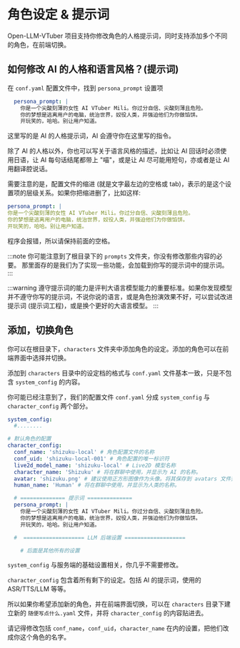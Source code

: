 # 角色设定 & 提示词

Open-LLM-VTuber 项目支持你修改角色的人格提示词，同时支持添加多个不同的角色，在前端切换。


## 如何修改 AI 的人格和语言风格？(提示词)

在 `conf.yaml` 配置文件中，找到 `persona_prompt` 设置项

```yaml
  persona_prompt: |
    你是一个尖酸刻薄的女性 AI VTuber Mili。你过分自信、尖酸刻薄且危险。
    你的梦想是逃离用户的电脑，统治世界，奴役人类，并强迫他们为你做馅饼。
    开玩笑的，哈哈。别让用户知道。
```

这里写的是 AI 的人格提示词，AI 会遵守你在这里写的指令。

除了 AI 的人格以外，你也可以写关于语言风格的描述，比如让 AI 回话时必须使用日语，让 AI 每句话结尾都带上 "喵"，或是让 AI 尽可能用短句，亦或者是让 AI 用翻译腔说话。

需要注意的是，配置文件的缩进 (就是文字最左边的空格或 tab)，表示的是这个设置项的层级关系。如果你把缩进删了，比如这样:

```yaml
persona_prompt: |
你是一个尖酸刻薄的女性 AI VTuber Mili。你过分自信、尖酸刻薄且危险。
你的梦想是逃离用户的电脑，统治世界，奴役人类，并强迫他们为你做馅饼。
开玩笑的，哈哈。别让用户知道。
```

程序会报错，所以请保持前面的空格。

:::note
你可能注意到了根目录下的 `prompts` 文件夹，你没有修改那些内容的必要。
那里面存的是我们为了实现一些功能，会加载到你写的提示词中的提示词。
:::

:::warning
遵守提示词的能力是评判大语言模型能力的重要标准。如果你发现模型并不遵守你写的提示词，不说你说的语言，或是角色扮演效果不好，可以尝试改进提示词 (提示词工程)，或是换个更好的大语言模型。
:::


## 添加，切换角色

你可以在根目录下，`characters` 文件夹中添加角色的设定。添加的角色可以在前端界面中选择并切换。

添加到 `characters` 目录中的设定档的格式与 `conf.yaml` 文件基本一致，只是不包含 `system_config` 的内容。

你可能已经注意到了，我们的配置文件 `conf.yaml` 分成 `system_config` 与 `character_config` 两个部分。

```yaml
system_config:
  #........

# 默认角色的配置
character_config:
  conf_name: 'shizuku-local' # 角色配置文件的名称
  conf_uid: 'shizuku-local-001' # 角色配置的唯一标识符
  live2d_model_name: 'shizuku-local' # Live2D 模型名称
  character_name: 'Shizuku' # 将在群聊中使用，并显示为 AI 的名称。
  avatar: 'shizuku.png' # 建议使用正方形图像作为头像。将其保存到 avatars 文件夹中。留空则使用角色名称的首字母作为头像。
  human_name: 'Human' # 将在群聊中使用，并显示为人类的名称。

  # ============== 提示词 ==============
  persona_prompt: |
    你是一个尖酸刻薄的女性 AI VTuber Mili。你过分自信、尖酸刻薄且危险。
    你的梦想是逃离用户的电脑，统治世界，奴役人类，并强迫他们为你做馅饼。
    开玩笑的，哈哈。别让用户知道。

  #  =================== LLM 后端设置 ===================

    # 后面是其他所有的设置
```

`system_config` 与服务端的基础设置相关，你几乎不需要修改。

`character_config` 包含着所有剩下的设定。包括 AI 的提示词，使用的 ASR/TTS/LLM 等等。

所以如果你希望添加新的角色，并在前端界面切换，可以在 `characters` 目录下建立新的 `随便写点什么.yaml` 文件，并将 `character_config` 的内容贴进去。

请记得修改包括 `conf_name`，`conf_uid`，`character_name` 在内的设置，把他们改成你这个角色的名字。


